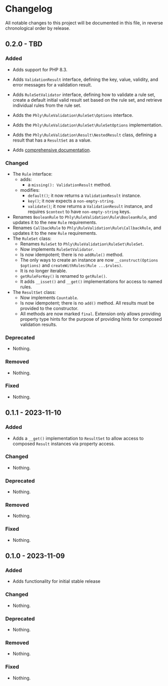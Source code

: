 # Changelog

All notable changes to this project will be documented in this file, in reverse chronological order by release.

## 0.2.0 - TBD

### Added

- Adds support for PHP 8.3.

- Adds `ValidationResult` interface, defining the key, value, validity, and error messages for a validation result.
- Adds `RuleSetValidator` interface, defining how to validate a rule set, create a default initial valid result set based on the rule set, and retrieve individual rules from the rule set.
- Adds the `Phly\RuleValidation\RuleSet\Options` interface.
- Adds the `Phly\RuleValidation\RuleSet\RuleSetOptions` implementation.
- Adds the `Phly\RuleValidation\Result\NestedResult` class, defining a result that has a `ResultSet` as a value.
- Adds [comprehensive documentation](./docs/README.md).

### Changed

- The `Rule` interface:
  - adds:
    - a `missing(): ValidationResult` method.
  - modifies:
    - `default()`; it now returns a `ValidationResult` instance.
    - `key()`; it now expects a `non-empty-string`.
    - `validate()`; it now returns a `ValidationResult` instance, and requires `$context` to have `non-empty-string` keys.
- Renames `BooleanRule` to `Phly\RuleValidation\Rule\BooleanRule`, and updates it to the new `Rule` requirements.
- Renames `CallbackRule` to `Phly\RuleValidation\Rule\CallbackRule`, and updates it to the new `Rule` requirements.
- The `RuleSet` class:
  - Renames `RuleSet` to `Phly\RuleValidation\RuleSet\RuleSet`.
  - Now implements `RuleSetValidator`.
  - Is now idempotent; there is no `addRule()` method.
  - The only ways to create an instance are now `__construct(Options $options)` and `createWithRules(Rule ...$rules)`.
  - It is no longer iterable.
  - `getRuleForKey()` is renamed to `getRule()`.
  - It adds `__isset()` and `__get()` implementations for access to named rules.
- The `ResultSet` class:
  - Now implements `Countable`.
  - Is now idempotent; there is no `add()` method. All results must be provided to the constructor.
  - All methods are now marked `final`. Extension only allows providing property type hints for the purpose of providing hints for composed validation results.

### Deprecated

- Nothing.

### Removed

- Nothing.

### Fixed

- Nothing.

## 0.1.1 - 2023-11-10

### Added

- Adds a `__get()` implementation to `ResultSet` to allow access to composed `Result` instances via property access.

### Changed

- Nothing.

### Deprecated

- Nothing.

### Removed

- Nothing.

### Fixed

- Nothing.

## 0.1.0 - 2023-11-09

### Added

- Adds functionality for initial stable release

### Changed

- Nothing.

### Deprecated

- Nothing.

### Removed

- Nothing.

### Fixed

- Nothing.
